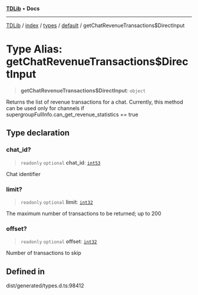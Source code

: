 [**TDLib**](../../../../../../README.md) • **Docs**

***

[TDLib](../../../../../../modules.md) / [index](../../../../../README.md) / [types](../../../README.md) / [default](../README.md) / getChatRevenueTransactions$DirectInput

# Type Alias: getChatRevenueTransactions$DirectInput

> **getChatRevenueTransactions$DirectInput**: `object`

Returns the list of revenue transactions for a chat. Currently, this method can be used only for channels if supergroupFullInfo.can_get_revenue_statistics == true

## Type declaration

### chat\_id?

> `readonly` `optional` **chat\_id**: [`int53`](int53-1.md)

Chat identifier

### limit?

> `readonly` `optional` **limit**: [`int32`](int32-1.md)

The maximum number of transactions to be returned; up to 200

### offset?

> `readonly` `optional` **offset**: [`int32`](int32-1.md)

Number of transactions to skip

## Defined in

dist/generated/types.d.ts:98412
